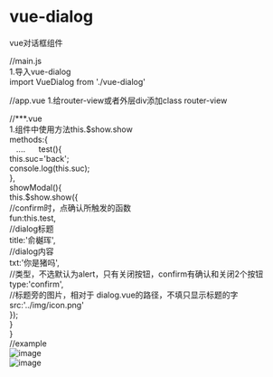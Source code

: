 # vue-dialog    
vue对话框组件    

//main.js  
1.导入vue-dialog  
import VueDialog from './vue-dialog'  

//app.vue
1.给router-view或者外层div添加class  router-view     
  <router-view class="router-view"></router-view>    
  
//***.vue  
1.组件中使用方法this.$show.show  
  methods:{                    
    ....               
    test(){      
                this.suc='back';  
                console.log(this.suc);  
    },   
    showModal(){   
                this.$show.show({   
                        //confirm时，点确认所触发的函数  
                    fun:this.test,             
                       //dialog标题   
                    title:'俞樾珲',            
                       //dialog内容  
                    txt:'你是猪吗',          
                       //类型，不选默认为alert，只有关闭按钮，confirm有确认和关闭2个按钮      
                    type:'confirm',          
                      //标题旁的图片，相对于 dialog.vue的路径，不填只显示标题的字   
                    src:'../img/icon.png'      
                });     
    }   
  }  
//example  
 ![image]( https://github.com/yuyuehui123/vue-dialog/1.jpg)  
 ![image]( https://github.com/yuyuehui123/vue-dialog/2.jpg)  
